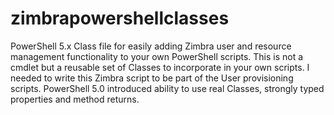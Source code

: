 # zimbrapowershellclasses
PowerShell 5.x Class file for easily adding Zimbra user and resource management functionality to your own PowerShell scripts. This is not a cmdlet but a reusable set of Classes to incorporate in your own scripts.
I needed to write this Zimbra script to be part of the User provisioning scripts.
PowerShell 5.0 introduced ability to use real Classes, strongly typed properties and method returns.
